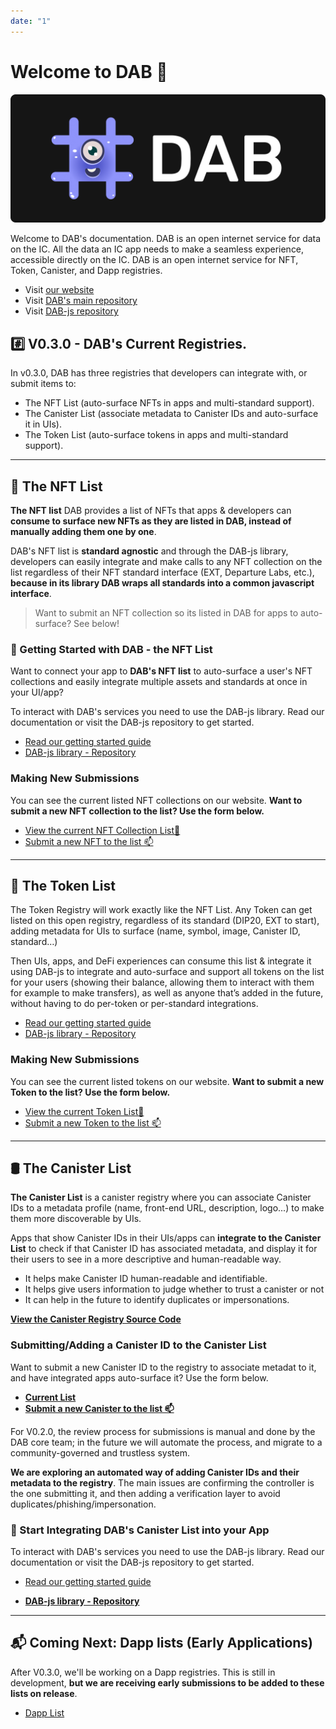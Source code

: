 ```yaml
---
date: "1"
---
```

# Welcome to DAB 👋

![](imgs/main.png)

Welcome to DAB's documentation. DAB is an open internet service for data on the IC. All the data an IC app needs to make a seamless experience, accessible directly on the IC. DAB is an open internet service for NFT, Token, Canister, and Dapp registries.


- Visit [our website](https://dab.ooo)
- Visit [DAB's main repository](https://github.com/psychedelic/dab)
- Visit [DAB-js repository](https://github.com/psychedelic/dab-js)


## #️⃣ V0.3.0 - DAB's Current Registries.

In v0.3.0, DAB has three registries that developers can integrate with, or submit items to:

- The NFT List (auto-surface NFTs in apps and multi-standard support).
- The Canister List (associate metadata to Canister IDs and auto-surface it in UIs).
- The Token List (auto-surface tokens in apps and multi-standard support).

----

## 🎨 The NFT List

**The NFT list** DAB provides a list of NFTs that apps & developers can **consume to surface new NFTs as they are listed in DAB, instead of manually adding them one by one**.

DAB's NFT list is **standard agnostic** and through the DAB-js library, developers can easily integrate and make calls to any NFT collection on the list regardless of their NFT standard interface (EXT, Departure Labs, etc.), **because in its library DAB wraps all standards into a common javascript interface**.

> Want to submit an NFT collection so its listed in DAB for apps to auto-surface? See below!

### 🧰 Getting Started with DAB - the NFT List

Want to connect your app to **DAB's NFT list** to auto-surface a user's NFT collections and easily integrate multiple assets and standards at once in your UI/app?

To interact with DAB's services you need to use the DAB-js library. Read our documentation or visit the DAB-js repository to get started.

- [Read our getting started guide](https://docs.dab.ooo/nft-list/getting-started/)
- [DAB-js library - Repository](https://github.com/psychedelic/dab-js)


### Making New Submissions
You can see the current listed NFT collections on our website. **Want to submit a new NFT collection to the list? Use the form below.**

- [View the current NFT Collection List📜](https://dab.ooo)
- [Submit a new NFT to the list 📫](https://dab-ooo.typeform.com/nft-list)


----

## 💠 The Token List

The Token Registry will work exactly like the NFT List. Any Token can get listed on this open registry, regardless of its standard (DIP20, EXT to start), adding metadata for UIs to surface (name, symbol, image, Canister ID, standard…)

Then UIs, apps, and DeFi experiences can consume this list & integrate it using DAB-js to integrate and auto-surface and support all tokens on the list for your users (showing their balance, allowing them to interact with them for example to make transfers), as well as anyone that’s added in the future, without having to do per-token or per-standard integrations.

- [Read our getting started guide](https://docs.dab.ooo/token-list/getting-started/)
- [DAB-js library - Repository](https://github.com/psychedelic/dab-js)

###  Making New Submissions
You can see the current listed tokens on our website. **Want to submit a new Token to the list? Use the form below.**

- [View the current Token List📜](https://github.com/Psychedelic/dab/blob/main/registries/tokens/list.json)
- [Submit a new Token to the list 📫](https://dab-ooo.typeform.com/token-list)

----

## 🛢️ The Canister List

**The Canister List** is a canister registry where you can associate Canister IDs to a metadata profile (name, front-end URL, description, logo...) to make them more discoverable by UIs. 

Apps that show Canister IDs in their UIs/apps can **integrate to the Canister List** to check if that Canister ID has associated metadata, and display it for their users to see in a more descriptive and human-readable way.

- It helps make Canister ID human-readable and identifiable.
- It helps give users information to judge whether to trust a canister or not
- It can help in the future to identify duplicates or impersonations.

[**View the Canister Registry Source Code**](https://github.com/Psychedelic/dab/tree/main/registries/canister_registry)

### Submitting/Adding a Canister ID to the Canister List

Want to submit a new Canister ID to the registry to associate metadat to it, and have integrated apps auto-surface it? Use the form below.

- [**Current List**](https://github.com/Psychedelic/dab/blob/main/registries/canister_registry/list.md)
- [**Submit a new Canister to the list 📫**](https://dab-ooo.typeform.com/canister-list)

For V0.2.0, the review process for submissions is manual and done by the DAB core team; in the future we will automate the process, and migrate to a community-governed and trustless system.

**We are exploring an automated way of adding Canister IDs and their metadata to the registry**. The main issues are confirming the controller is the one submitting it, and then adding a verification layer to avoid duplicates/phishing/impersonation.

### 🧰 Start Integrating DAB's Canister List into your App

To interact with DAB's services you need to use the DAB-js library. Read our documentation or visit the DAB-js repository to get started.

- [Read our getting started guide](https://docs.dab.ooo/canister-list/getting-started/)
* [**DAB-js library - Repository**](https://github.com/psychedelic/dab-js)


---

## 📬 Coming Next: Dapp lists (Early Applications)
After V0.3.0, we'll be working on a Dapp registries. This is still in development, **but we are receiving early submissions to be added to these lists on release**.

- [Dapp List](https://dab-ooo.typeform.com/dapp-list)